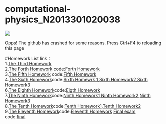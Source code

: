 # computational-physics_N2013301020038
![](http://imgsrc.baidu.com/forum/pic/item/de942b3fb80e7bec3a372df9292eb9389a506b4a.jpg)

  Opps! The github has crashed for some reasons.
Press [Ctrl](https://www.baidu.com/)+[F4](https://www.baidu.com/)  to reloading this page

#Homework List
link：<br>
  1.[The Third Homework](https://github.com/chengxi95/computational-physics_N2013301020038/blob/master/%E7%AC%AC%E4%B8%89%E6%AC%A1%E4%BD%9C%E4%B8%9A.md)<br>
  2.[The Forth Homework](https://www.zybuluo.com/chengxi95/note/412271)
  code:[Forth Homework](https://github.com/chengxi95/computational-physics_N2013301020038/blob/master/%E7%AC%AC%E5%9B%9B%E6%AC%A1%E4%BD%9C%E4%B8%9A.py)<br>
  3.[The Fifth Homework](https://www.zybuluo.com/chengxi95/note/413472)
  code:[Fifth Homework](https://github.com/chengxi95/computational-physics_N2013301020038/blob/master/%E7%AC%AC%E4%BA%94%E6%AC%A1%E4%BD%9C%E4%B8%9A%201.0.py)<br>
  4.[The Sixth Homework](https://www.zybuluo.com/chengxi95/note/413532)code:[Sixth Homewrk 1](https://github.com/chengxi95/computational-physics_N2013301020038/blob/master/%E7%AC%AC%E5%85%AD%E6%AC%A1%E4%BD%9C%E4%B8%9A%201.2.py),[Sixth Homework2](https://github.com/chengxi95/computational-physics_N2013301020038/blob/master/%E7%AC%AC%E5%85%AD%E6%AC%A1%E4%BD%9C%E4%B8%9A%201.1.py),[Sixth Homework3](https://github.com/chengxi95/computational-physics_N2013301020038/blob/master/%E7%AC%AC%E5%85%AD%E6%AC%A1%E4%BD%9C%E4%B8%9A%201.0.py)<br>
  6.[The Eighth Homework](https://www.zybuluo.com/chengxi95/note/413584)code:[Eigth Homework](https://github.com/chengxi95/computational-physics_N2013301020038/blob/master/%E7%AC%AC%E5%85%AB%E6%AC%A1%E4%BD%9C%E4%B8%9A1.0.py)<br>
  7.[The Ninth Homework](https://www.zybuluo.com/chengxi95/note/413609)code:[Ninth Homework1](https://github.com/chengxi95/computational-physics_N2013301020038/blob/master/%E7%AC%AC%E5%85%AD%E6%AC%A1%E4%BD%9C%E4%B8%9A%201.0.py),[Ninth Homework2](https://github.com/chengxi95/computational-physics_N2013301020038/blob/master/%E7%AC%AC%E4%B9%9D%E6%AC%A1%E4%BD%9C%E4%B8%9A\(1\)%201.1.py),[Ninth Homework3](https://github.com/chengxi95/computational-physics_N2013301020038/blob/master/%E7%AC%AC%E4%B9%9D%E6%AC%A1%E4%BD%9C%E4%B8%9A%EF%BC%881%EF%BC%891.2%20.py)<br>
  8.[The Tenth Homework](https://www.zybuluo.com/chengxi95/note/413913)code:[Tenth Homework1](https://github.com/chengxi95/computational-physics_N2013301020038/blob/master/%E7%AC%AC%E5%8D%81%E6%AC%A1%E4%BD%9C%E4%B8%9A1%201.0.py),[Tenth Homework2](https://github.com/chengxi95/computational-physics_N2013301020038/blob/master/%E7%AC%AC%E5%8D%81%E6%AC%A1%E4%BD%9C%E4%B8%9A2%201.0.py)<br>
  9.[The Eleventh Homework](https://www.zybuluo.com/chengxi95/note/414389)code:[Eleventh Homework](https://github.com/chengxi95/computational-physics_N2013301020038/blob/master/%E7%AC%AC%E5%8D%81%E4%B8%80%E6%AC%A1%E4%BD%9C%E4%B8%9A1.py)
  [Final exam](https://www.zybuluo.com/chengxi95/note/411804)<br>
     code:[final](https://github.com/chengxi95/computational-physics_N2013301020038/blob/master/final.py)
     


